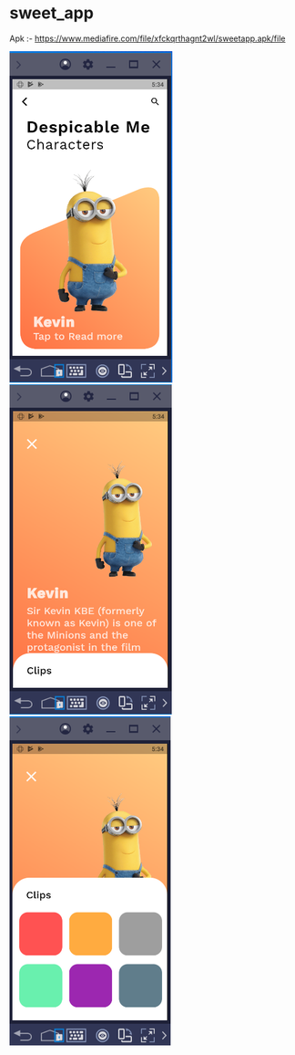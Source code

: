 # sweet_app

Apk :-  https://www.mediafire.com/file/xfckqrthagnt2wl/sweetapp.apk/file

![SweetApp](https://github.com/Elmorshedy17/sweetApp/blob/master/screenshoots/sweet1.png)
![SweetApp2](https://github.com/Elmorshedy17/sweetApp/blob/master/screenshoots/sweet2.png)
![SweetApp3](https://github.com/Elmorshedy17/sweetApp/blob/master/screenshoots/sweet3.png)
